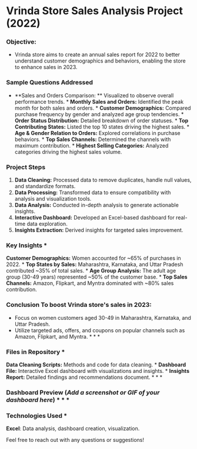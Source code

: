 Vrinda Store Sales Analysis Project (2022) 
========================================== 
### Objective:
 - Vrinda store aims to create an annual sales report for 2022 to better understand customer demographics and behaviors, enabling the store to enhance sales in 2023. 

### Sample Questions Addressed 
* **Sales and Orders Comparison:
** Visualized to observe overall performance trends. * 
**Monthly Sales and Orders:** Identified the peak month for both sales and orders. * 
**Customer Demographics:** Compared purchase frequency by gender and analyzed age group tendencies. * 
**Order Status Distribution:** Detailed breakdown of order statuses. * 
**Top Contributing States:** Listed the top 10 states driving the highest sales. * 
**Age & Gender Relation to Orders:** Explored correlations in purchase behaviors. * 
**Top Sales Channels:** Determined the channels with maximum contribution. * 
**Highest Selling Categories:** Analyzed categories driving the highest sales volume. 

### Project Steps 
1. **Data Cleaning:** Processed data to remove duplicates, handle null values, and standardize formats.
2. **Data Processing:** Transformed data to ensure compatibility with analysis and visualization tools.
3. **Data Analysis:** Conducted in-depth analysis to generate actionable insights.
4. **Interactive Dashboard:** Developed an Excel-based dashboard for real-time data exploration.
5. **Insights Extraction:** Derived insights for targeted sales improvement.

### Key Insights * 
**Customer Demographics:** Women accounted for ~65% of purchases in 2022. * 
**Top States by Sales:** Maharashtra, Karnataka, and Uttar Pradesh contributed ~35% of total sales. * 
**Age Group Analysis:** The adult age group (30-49 years) represented ~50% of the customer base. * 
**Top Sales Channels:** Amazon, Flipkart, and Myntra dominated with ~80% sales contribution. 

### Conclusion To boost Vrinda store's sales in 2023: 
* Focus on women customers aged 30-49 in Maharashtra, Karnataka, and Uttar Pradesh.
* Utilize targeted ads, offers, and coupons on popular channels such as Amazon, Flipkart, and Myntra. * * *

 ### Files in Repository * 
 **Data Cleaning Scripts:** Methods and code for data cleaning. * 
 **Dashboard File:** Interactive Excel dashboard with visualizations and insights. * 
 **Insights Report:** Detailed findings and recommendations document. * * *
 
 ### Dashboard Preview (_Add a screenshot or GIF of your dashboard here_) * * * 
 
 ### Technologies Used * 
 **Excel**: 
 Data analysis, 
 dashboard creation, 
 visualization. 
 
 
 Feel free to reach out with any questions or suggestions!



